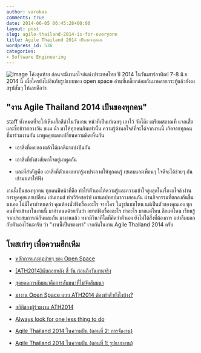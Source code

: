 ```yaml
---
author: varokas
comments: true
date: 2014-06-05 06:45:28+00:00
layout: post
slug: agile-thailand-2014-is-for-everyone
title: Agile Thailand 2014 เป็นของทุกคน
wordpress_id: 536
categories:
- Software Engineering
---
```


![Image](/images/2014/06/10154419_723192064368077_5624676864795596774_n.jpg?w=650) โค้งสุดท้าย ก่อนจะมีงานอไจล์แห่งประเทศไทย ปี 2014 ในวันเสาร์อาทิตย์ 7-8 มิ.ย. 2014 นี้ เผื่อใครยังไม่อินกับรูปแบบของ open space อ่านที่เกลี้ยกล่อมกันมาหลายกระทู้แล้วยังงง สรุปสั้นๆ ให้เลยคือว่า

<!--more-->


## **"งาน Agile Thailand 2014 เป็นของทุกคน"**


staff ทั้งหมดที่จะใส่เห็นเสื้อสีดำในวันงาน หน้าที่เป็นเบ้เฉยๆ เอาไว้ จัดโต๊ะ เตรียมสถาณที่ แจกเสื้อ และซื้อข้าวกลางวัน ขนม น้ำ มาให้ทุกคนกินเท่านั้น ความรู้ด้านอไจล์ที่จะได้จากงานนี้ เกิดจากทุกคนที่มาร่วมงานกัน มาพูดคุยแลกเปลี่ยนความคิดเห็นกัน



	
  * เอาสิ่งที่เคยลองแล้วได้ผลดีมาแบ่งปันกัน

	
  * เอาสิ่งที่ยังสงสัยคาใจอยู่มาพูดกัน

	
  * และที่สำคัญคือ เอาสิ่งที่ตัวเองอยากรู้มาประกาศให้ทุกคนรู้ เซเลบและเพื่อนๆ ใจดีจะได้ช่วยๆ กันเข้ามาเล่าให้ฟัง


งานนี้เป็นของทุกคน ทุกคนมีหน้าที่คือ ทำให้ตัวเองได้ความรู้และความเข้าใจสูงสุดในเรื่องอไจล์ ผ่านการพูดคุยแลกเปลี่ยน เล่นเกมส์ ทำเวิร์คชอร์ป เอาแลปทอปมากางสอนกัน ผ่านกิจกรรมที่ตกลงกันขึ้นมาเอง ไม่มีใครกำหนดว่า คุณต้องนั่งฟังเรื่องอะไร จากใคร ในรูปแบบไหน แต่เป็นตัวของคุณเอง ทุกคนที่จะเข้ามาในงานนี้ มากำหนดด้วยกันว่า อยากฟังเรื่องอะไร ทำอะไร มากแค่ไหน ลึกแค่ไหน เรียนรู้จากประสบการณ์กันและกัน มางานแล้ว หากมีวินาทีใดที่คิดว่าตัวเอง ยังไม่ได้สิ่งที่ต้องการ อย่าลืมบอกกับตัวเองไว้นะครับ ว่า "งานนี้เป็นของเรา" เจอกันในงาน Agile Thailand 2014 ครับ


## โพสเก่าๆ เพื่อความฮึกเหึม





	
  * [หลักการและกฎง่ายๆ ของ Open Space](http://oncedayint.wordpress.com/2014/05/21/%e0%b8%ab%e0%b8%a5%e0%b8%b1%e0%b8%81%e0%b8%81%e0%b8%b2%e0%b8%a3%e0%b9%81%e0%b8%a5%e0%b8%b0%e0%b8%81%e0%b8%8e%e0%b8%87%e0%b9%88%e0%b8%b2%e0%b8%a2%e0%b9%86%e0%b8%82%e0%b8%ad%e0%b8%87-open-space-ath2014/)

	
  * [[ATH2014]นับถอยหลัง สี่ วัน ก่อนถึงวันงานจริง](http://tanjai.in.th/2014/06/03/4day-before-ath2014/)

	
  * [สุดยอดการสัมมนาคือการสัมมนาที่ไม่จัดสัมมนา](http://blogpom.com/post/85574868242)

	
  * [มางาน Open Space แบบ ATH2014 ต้องทำตัวยังไงบ้าง?](http://varokas.wordpress.com/2014/04/30/what-to-do-in-open-space/)

	
  * [สถิติของผู้ร่วมงาน ATH2014](http://varokas.github.io/ath2014viz/)

	
  * [Always look for one less thing to do](http://varokas.wordpress.com/2014/04/25/always-look-for-one-less-thing-to-do/)

	
  * [Agile Thailand 2014 ในความฝัน (ตอนที่ 2: การจัดงาน)](http://varokas.wordpress.com/2014/01/30/agile-thailand-2014-in-my-dream-part-2/)

	
  * [Agile Thailand 2014 ในความฝัน (ตอนที่ 1: รูปแบบงาน)](http://varokas.wordpress.com/2014/01/20/agile-thailand-2014-proposal-format/)


